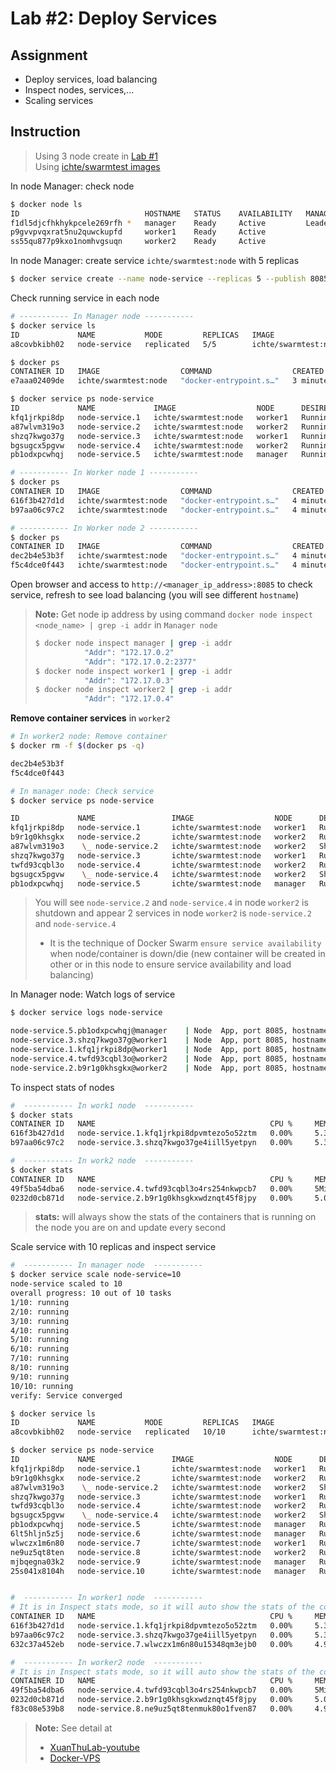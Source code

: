 # Lab #2: Deploy Services

## Assignment

-  Deploy services, load balancing
-  Inspect nodes, services,...
-  Scaling services

## Instruction

> Using 3 node create in [Lab #1](../Lab%20%231%3A%20Init%20and%20Manage%20Docker%20Swarm/)  
>  Using [ichte/swarmtest images](https://hub.docker.com/r/ichte/swarmtest/tags)

In node Manager: check node

```sh
$ docker node ls
ID                            HOSTNAME   STATUS    AVAILABILITY   MANAGER STATUS   ENGINE VERSION
f1dl5djcfhkhykpcele269rfh *   manager    Ready     Active         Leader           24.0.2
p9gvvpvqxrat5nu2quwckupfd     worker1    Ready     Active                          24.0.2
ss55qu877p9kxo1nomhvgsuqn     worker2    Ready     Active                          24.0.2
```

In node Manager: create service `ichte/swarmtest:node` with 5 replicas

```sh
$ docker service create --name node-service --replicas 5 --publish 8085:8085 ichte/swarmtest:node
```

Check running service in each node

```sh
# ----------- In Manager node -----------
$ docker service ls
ID             NAME           MODE         REPLICAS   IMAGE                  PORTS
a8covbkibh02   node-service   replicated   5/5        ichte/swarmtest:node   *:8085->8085/tcp

$ docker ps
CONTAINER ID   IMAGE                  COMMAND                  CREATED         STATUS         PORTS      NAMES
e7aaa02409de   ichte/swarmtest:node   "docker-entrypoint.s…"   3 minutes ago   Up 3 minutes   8085/tcp   node-service.5.pb1odxpcwhqj2zrkbg87p4cf2

$ docker service ps node-service
ID             NAME             IMAGE                  NODE      DESIRED STATE   CURRENT STATE           ERROR     PORTS
kfq1jrkpi8dp   node-service.1   ichte/swarmtest:node   worker1   Running         Running 5 minutes ago
a87wlvm319o3   node-service.2   ichte/swarmtest:node   worker2   Running         Running 5 minutes ago
shzq7kwgo37g   node-service.3   ichte/swarmtest:node   worker1   Running         Running 5 minutes ago
bgsugcx5pgvw   node-service.4   ichte/swarmtest:node   worker2   Running         Running 5 minutes ago
pb1odxpcwhqj   node-service.5   ichte/swarmtest:node   manager   Running         Running 5 minutes ago

# ----------- In Worker node 1 -----------
$ docker ps
CONTAINER ID   IMAGE                  COMMAND                  CREATED         STATUS         PORTS      NAMES
616f3b427d1d   ichte/swarmtest:node   "docker-entrypoint.s…"   4 minutes ago   Up 4 minutes   8085/tcp   node-service.1.kfq1jrkpi8dpvmtezo5o52ztm
b97aa06c97c2   ichte/swarmtest:node   "docker-entrypoint.s…"   4 minutes ago   Up 4 minutes   8085/tcp   node-service.3.shzq7kwgo37ge4iill5yetpyn

# ----------- In Worker node 2 -----------
$ docker ps
CONTAINER ID   IMAGE                  COMMAND                  CREATED         STATUS         PORTS      NAMES
dec2b4e53b3f   ichte/swarmtest:node   "docker-entrypoint.s…"   4 minutes ago   Up 4 minutes   8085/tcp   node-service.4.bgsugcx5pgvwxd1pehy9tsqxv
f5c4dce0f443   ichte/swarmtest:node   "docker-entrypoint.s…"   4 minutes ago   Up 4 minutes   8085/tcp   node-service.2.a87wlvm319o3mqk7clz1hnikf
```

Open browser and access to `http://<manager_ip_address>:8085` to check service, refresh to see load balancing (you will see different `hostname`)

> **Note:** Get node ip address by using command `docker node inspect <node_name> | grep -i addr` in `Manager node`
>
> ```sh
> $ docker node inspect manager | grep -i addr
>            "Addr": "172.17.0.2"
>            "Addr": "172.17.0.2:2377"
> $ docker node inspect worker1 | grep -i addr
>            "Addr": "172.17.0.3"
> $ docker node inspect worker2 | grep -i addr
>            "Addr": "172.17.0.4"
> ```

**Remove container services** in `worker2`

```sh
# In worker2 node: Remove container
$ docker rm -f $(docker ps -q)

dec2b4e53b3f
f5c4dce0f443

# In manager node: Check service
$ docker service ps node-service

ID             NAME                 IMAGE                  NODE      DESIRED STATE   CURRENT STATE            ERROR                         PORTS
kfq1jrkpi8dp   node-service.1       ichte/swarmtest:node   worker1   Running         Running 14 minutes ago
b9r1g0khsgkx   node-service.2       ichte/swarmtest:node   worker2   Running         Running 48 seconds ago
a87wlvm319o3    \_ node-service.2   ichte/swarmtest:node   worker2   Shutdown        Failed 54 seconds ago    "task: non-zero exit (137)"
shzq7kwgo37g   node-service.3       ichte/swarmtest:node   worker1   Running         Running 14 minutes ago
twfd93cqbl3o   node-service.4       ichte/swarmtest:node   worker2   Running         Running 48 seconds ago
bgsugcx5pgvw    \_ node-service.4   ichte/swarmtest:node   worker2   Shutdown        Failed 54 seconds ago    "task: non-zero exit (137)"
pb1odxpcwhqj   node-service.5       ichte/swarmtest:node   manager   Running         Running 13 minutes ago
```

> You will see `node-service.2` and `node-service.4` in node `worker2` is shutdown and appear 2 services in node `worker2` is `node-service.2` and `node-service.4`
>
> -  It is the technique of Docker Swarm `ensure service availability` when node/container is down/die (new container will be created in other or in this node to ensure service availability and load balancing)

In Manager node: Watch logs of service

```sh
$ docker service logs node-service

node-service.5.pb1odxpcwhqj@manager    | Node  App, port 8085, hostname=e7aaa02409de
node-service.3.shzq7kwgo37g@worker1    | Node  App, port 8085, hostname=b97aa06c97c2
node-service.1.kfq1jrkpi8dp@worker1    | Node  App, port 8085, hostname=616f3b427d1d
node-service.4.twfd93cqbl3o@worker2    | Node  App, port 8085, hostname=49f5ba54dba6
node-service.2.b9r1g0khsgkx@worker2    | Node  App, port 8085, hostname=0232d0cb871d
```

To inspect stats of nodes

```sh
#  ----------- In work1 node  -----------
$ docker stats
CONTAINER ID   NAME                                       CPU %     MEM USAGE / LIMIT     MEM %     NET I/O         BLOCK I/O   PIDS
616f3b427d1d   node-service.1.kfq1jrkpi8dpvmtezo5o52ztm   0.00%     5.332MiB / 15.46GiB   0.03%     1.52kB / 894B   0B / 0B     7
b97aa06c97c2   node-service.3.shzq7kwgo37ge4iill5yetpyn   0.00%     5.344MiB / 15.46GiB   0.03%     1.56kB / 936B   0B / 0B     7

#  ----------- In work2 node  -----------
$ docker stats
CONTAINER ID   NAME                                       CPU %     MEM USAGE / LIMIT     MEM %     NET I/O   BLOCK I/O   PIDS
49f5ba54dba6   node-service.4.twfd93cqbl3o4rs254nkwpcb7   0.00%     5MiB / 15.46GiB       0.03%     0B / 0B   0B / 0B     7
0232d0cb871d   node-service.2.b9r1g0khsgkxwdznqt45f8jpy   0.00%     5.004MiB / 15.46GiB   0.03%     0B / 0B   0B / 0B     7
```

> **stats:** will always show the stats of the containers that is running on the node you are on and update every second

Scale service with 10 replicas and inspect service

```sh
#  ----------- In manager node  -----------
$ docker service scale node-service=10
node-service scaled to 10
overall progress: 10 out of 10 tasks
1/10: running
2/10: running
3/10: running
4/10: running
5/10: running
6/10: running
7/10: running
8/10: running
9/10: running
10/10: running
verify: Service converged

$ docker service ls
ID             NAME           MODE         REPLICAS   IMAGE                  PORTS
a8covbkibh02   node-service   replicated   10/10      ichte/swarmtest:node   *:8085->8085/tcp

$ docker service ps node-service
ID             NAME                 IMAGE                  NODE      DESIRED STATE   CURRENT STATE                ERROR                         PORTS
kfq1jrkpi8dp   node-service.1       ichte/swarmtest:node   worker1   Running         Running 35 minutes ago
b9r1g0khsgkx   node-service.2       ichte/swarmtest:node   worker2   Running         Running 21 minutes ago
a87wlvm319o3    \_ node-service.2   ichte/swarmtest:node   worker2   Shutdown        Failed 21 minutes ago        "task: non-zero exit (137)"
shzq7kwgo37g   node-service.3       ichte/swarmtest:node   worker1   Running         Running 35 minutes ago
twfd93cqbl3o   node-service.4       ichte/swarmtest:node   worker2   Running         Running 21 minutes ago
bgsugcx5pgvw    \_ node-service.4   ichte/swarmtest:node   worker2   Shutdown        Failed 21 minutes ago        "task: non-zero exit (137)"
pb1odxpcwhqj   node-service.5       ichte/swarmtest:node   manager   Running         Running 34 minutes ago
6lt5hljn5z5j   node-service.6       ichte/swarmtest:node   manager   Running         Running about a minute ago
wlwczx1m6n80   node-service.7       ichte/swarmtest:node   worker1   Running         Running about a minute ago
ne9uz5qt8ten   node-service.8       ichte/swarmtest:node   worker2   Running         Running about a minute ago
mjbqegna03k2   node-service.9       ichte/swarmtest:node   manager   Running         Running about a minute ago
25s041x8104h   node-service.10      ichte/swarmtest:node   manager   Running         Running about a minute ago


#  ----------- In worker1 node  -----------
# It is in Inspect stats mode, so it will auto show the stats of the containers that is running on the node
CONTAINER ID   NAME                                       CPU %     MEM USAGE / LIMIT     MEM %     NET I/O         BLOCK I/O   PIDS
616f3b427d1d   node-service.1.kfq1jrkpi8dpvmtezo5o52ztm   0.00%     5.332MiB / 15.46GiB   0.03%     1.52kB / 894B   0B / 0B     7
b97aa06c97c2   node-service.3.shzq7kwgo37ge4iill5yetpyn   0.00%     5.344MiB / 15.46GiB   0.03%     1.56kB / 936B   0B / 0B     7
632c37a452eb   node-service.7.wlwczx1m6n80u15348qm3ejb0   0.00%     4.996MiB / 15.46GiB   0.03%     0B / 0B         0B / 0B     7

#  ----------- In worker2 node  -----------
# It is in Inspect stats mode, so it will auto show the stats of the containers that is running on the node
CONTAINER ID   NAME                                       CPU %     MEM USAGE / LIMIT     MEM %     NET I/O   BLOCK I/O   PIDS
49f5ba54dba6   node-service.4.twfd93cqbl3o4rs254nkwpcb7   0.00%     5MiB / 15.46GiB       0.03%     0B / 0B   0B / 0B     7
0232d0cb871d   node-service.2.b9r1g0khsgkxwdznqt45f8jpy   0.00%     5.004MiB / 15.46GiB   0.03%     0B / 0B   0B / 0B     7
f83c08e539b8   node-service.8.ne9uz5qt8tenmuk80o1fven87   0.00%     4.996MiB / 15.46GiB   0.03%     0B / 0B   0B / 0B     7
```

> **Note:** See detail at
>
> -  [XuanThuLab-youtube](https://www.youtube.com/watch?v=QcURXYCZSuY&list=LL&index=4&t=1082s&ab_channel=XuanThuLab)
> -  [Docker-VPS](https://github.com/QuanBlue/Docker-VPS)
